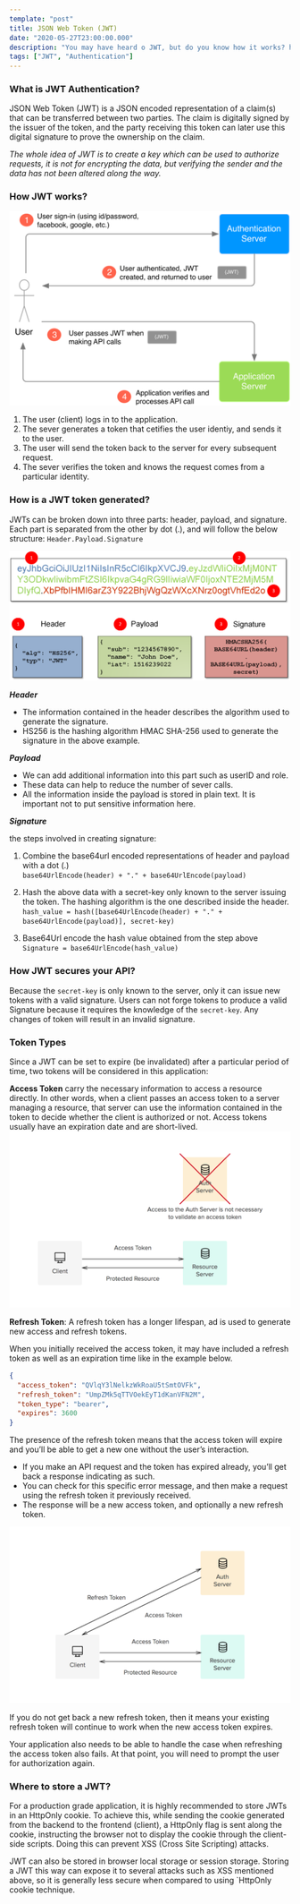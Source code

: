 ```yaml
---
template: "post"
title: JSON Web Token (JWT)
date: "2020-05-27T23:00:00.000"
description: "You may have heard o JWT, but do you know how it works? how is it created? and why does it securely transmit information?"
tags: ["JWT", "Authentication"]
---
```


### What is JWT Authentication?

JSON Web Token (JWT) is a JSON encoded representation of a claim(s) that can be transferred between two parties. The claim is digitally signed by the issuer of the token, and the party receiving this token can later use this digital signature to prove the ownership on the claim.

_The whole idea of JWT is to create a key which can be used to authorize requests, it is not for encrypting the data, but verifying the sender and the data has not been altered along the way._

### How JWT works?

![how jwt works](_how_jwt_works.png)

1. The user (client) logs in to the application.
2. The sever generates a token that cetifies the user identiy, and sends it to the user.
3. The user will send the token back to the server for every subsequent request.
4. The sever verifies the token and knows the request comes from a particular identity.

### How is a JWT token generated?

JWTs can be broken down into three parts: header, payload, and signature.
Each part is separated from the other by dot (.), and will follow the below structure: `Header.Payload.Signature`

![jwt structure](_jwt_structure.png)

**_Header_**

- The information contained in the header describes the algorithm used to generate the signature.
- HS256 is the hashing algorithm HMAC SHA-256 used to generate the signature in the above example.

**_Payload_**

- We can add additional information into this part such as userID and role.
- These data can help to reduce the number of sever calls.
- All the information inside the payload is stored in plain text. It is important not to put sensitive information here.

**_Signature_**

the steps involved in creating signature:

1. Combine the base64url encoded representations of header and payload with a dot (.)<br />
   `base64UrlEncode(header) + "." + base64UrlEncode(payload)`

2. Hash the above data with a secret-key only known to the server issuing the token. The hashing algorithm is the one described inside the header.<br />
   `hash_value = hash([base64UrlEncode(header) + "." + base64UrlEncode(payload)], secret-key)`

3. Base64Url encode the hash value obtained from the step above<br />
   `Signature = base64UrlEncode(hash_value)`

### How JWT secures your API?

Because the `secret-key` is only known to the server, only it can issue new tokens with a valid signature. Users can not forge tokens to produce a valid Signature because it requires the knowledge of the `secret-key`. Any changes of token will result in an invalid signature.

### Token Types

Since a JWT can be set to expire (be invalidated) after a particular period of time, two tokens will be considered in this application:

**Access Token** carry the necessary information to access a resource directly. In other words, when a client passes an access token to a server managing a resource, that server can use the information contained in the token to decide whether the client is authorized or not. Access tokens usually have an expiration date and are short-lived.
![access token](_access_token.png)

**Refresh Token**: A refresh token has a longer lifespan, ad is used to generate new access and refresh tokens.

When you initially received the access token, it may have included a refresh token as well as an expiration time like in the example below.

```json
{
  "access_token": "QVlqY3lNelkzWkRoaU5tSmtOVFk",
  "refresh_token": "UmpZMk5qTTVOekEyT1dKanVFN2M",
  "token_type": "bearer",
  "expires": 3600
}
```

The presence of the refresh token means that the access token will expire and you’ll be able to get a new one without the user’s interaction.

- If you make an API request and the token has expired already, you’ll get back a response indicating as such.
- You can check for this specific error message, and then make a request using the refresh token it previously received.
- The response will be a new access token, and optionally a new refresh token.

![refresh token](_refresh_token.png)

If you do not get back a new refresh token, then it means your existing refresh token will continue to work when the new access token expires.

Your application also needs to be able to handle the case when refreshing the access token also fails. At that point, you will need to prompt the user for authorization again.

### Where to store a JWT?

For a production grade application, it is highly recommended to store JWTs in an HttpOnly cookie. To achieve this, while sending the cookie generated from the backend to the frontend (client), a HttpOnly flag is sent along the cookie, instructing the browser not to display the cookie through the client-side scripts. Doing this can prevent XSS (Cross Site Scripting) attacks.

JWT can also be stored in browser local storage or session storage. Storing a JWT this way can expose it to several attacks such as XSS mentioned above, so it is generally less secure when compared to using `HttpOnly cookie technique.
